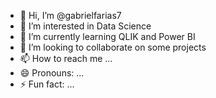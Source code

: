 - 👋 Hi, I’m @gabrielfarias7
- 👀 I’m interested in Data Science
- 🌱 I’m currently learning QLIK and Power BI
- 💞️ I’m looking to collaborate on some projects
- 📫 How to reach me ...
- 😄 Pronouns: ...
- ⚡ Fun fact: ...

<!---
gabrielfarias7/gabrielfarias7 is a ✨ special ✨ repository because its `README.md` (this file) appears on your GitHub profile.
You can click the Preview link to take a look at your changes.
--->
